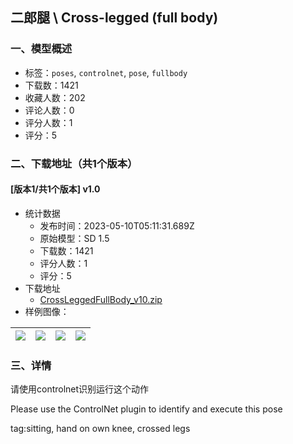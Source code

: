 ## 二郎腿 \ Cross-legged (full body)
### 一、模型概述

- 标签：`poses`, `controlnet`, `pose`, `fullbody`
- 下载数：1421
- 收藏人数：202
- 评论人数：0
- 评分人数：1
- 评分：5

### 二、下载地址（共1个版本）

#### [版本1/共1个版本] v1.0

- 统计数据
  - 发布时间：2023-05-10T05:11:31.689Z
  - 原始模型：SD 1.5
  - 下载数：1421
  - 评分人数：1
  - 评分：5
- 下载地址
  - [CrossLeggedFullBody_v10.zip](https://civitai.com/api/download/models/66873)
- 样例图像：

| <img src="https://image.civitai.com/xG1nkqKTMzGDvpLrqFT7WA/425a099d-f6a9-4458-b2ca-5379cb41da0c/width=450/742864.jpeg" /> | <img src="https://image.civitai.com/xG1nkqKTMzGDvpLrqFT7WA/2f079a7f-aedb-4463-bae8-ac489de6776d/width=450/742856.jpeg" /> | <img src="https://image.civitai.com/xG1nkqKTMzGDvpLrqFT7WA/d35c785d-8c0a-4cea-9d0f-d4ca4e664d62/width=450/742855.jpeg" /> | <img src="https://image.civitai.com/xG1nkqKTMzGDvpLrqFT7WA/fa2ee865-1b9a-47b3-aa9f-93564aaa69f6/width=450/742861.jpeg" /> |
| ---- | ---- | ---- | ---- |


### 三、详情
<p>请使用controlnet识别运行这个动作</p><p></p><p>Please use the ControlNet plugin to identify and execute this pose</p><p></p><p></p><p>tag:sitting, hand on own knee, crossed legs</p>